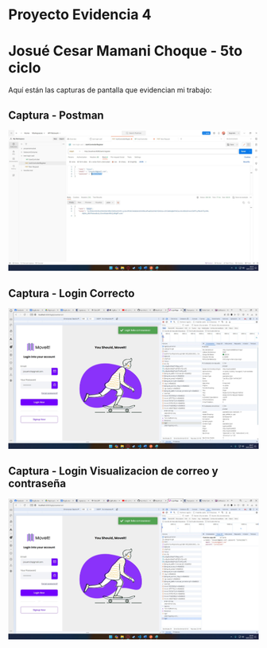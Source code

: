 # Proyecto Evidencia 4
# Josué Cesar Mamani Choque - 5to ciclo

Aquí están las capturas de pantalla que evidencian mi trabajo:

## Captura - Postman
![Postman](./capturas/Evidencia4-JosueMamani-Postman.jpg)

## Captura - Login Correcto
![Login](./capturas/Evidencia4-JosueMamani-Login.jpg)

## Captura - Login Visualizacion de correo y contraseña
![Login2](./capturas/Evidencia4-JosueMamani-Login2.jpg)